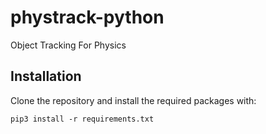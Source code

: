 # phystrack-python
Object Tracking For Physics

## Installation
Clone the repository and install the required packages with:
```
pip3 install -r requirements.txt
```
